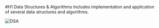 #H1 Data Structures & Algorithms
Includes implementation and application of several data structures and algorithms.

![DSA](https://www.canva.com/design/DAD7-B9fFh8/Vrj1vnDL2U_71WsSSIw1QQ/edit?category=tACFajEYUAM "DSA")


